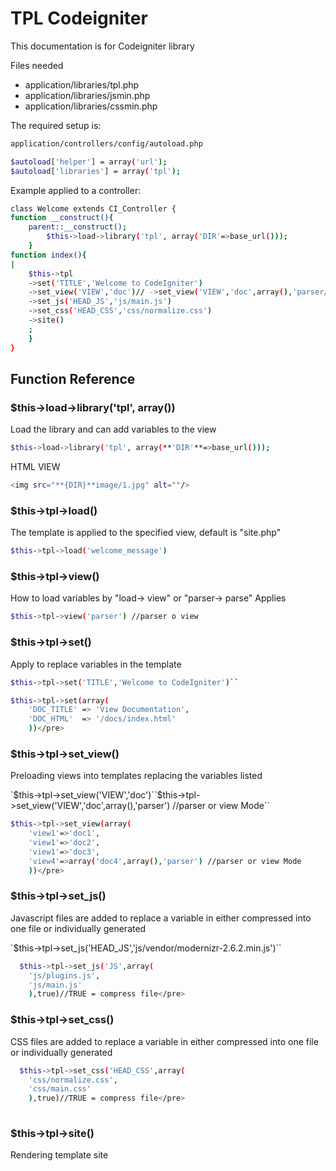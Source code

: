 # TPL Codeigniter

This documentation is for Codeigniter library

Files needed

*   application/libraries/tpl.php
*   application/libraries/jsmin.php
*   application/libraries/cssmin.php

The required setup is:

```sh
application/controllers/config/autoload.php

$autoload['helper'] = array('url');
$autoload['libraries'] = array('tpl');
```

Example applied to a controller:

```sh
class Welcome extends CI_Controller {
function __construct(){
	parent::__construct();
		$this->load->library('tpl', array('DIR'=>base_url()));
	}
function index(){
|
	$this->tpl
	->set('TITLE','Welcome to CodeIgniter')
	->set_view('VIEW','doc')// ->set_view('VIEW','doc',array(),'parser/view') #Load view
	->set_js('HEAD_JS','js/main.js')
	->set_css('HEAD_CSS','css/normalize.css')
	->site()
	;
	}
}

```

## Function Reference

### $this->load->library('tpl', array())

Load the library and can add variables to the view

```sh
$this->load->library('tpl', array(**'DIR'**=>base_url()));
```

HTML VIEW

```sh
<img src="**{DIR}**image/1.jpg" alt=""/>
```

### $this->tpl->load()

The template is applied to the specified view, default is "site.php"

```sh
$this->tpl->load('welcome_message')
```

### $this->tpl->view()

How to load variables by "load-> view" or "parser-> parse" Applies

```sh
$this->tpl->view('parser') //parser o view
```

### $this->tpl->set()

Apply to replace variables in the template

```sh
$this->tpl->set('TITLE','Welcome to CodeIgniter')``
```

```sh
$this->tpl->set(array(
	'DOC_TITLE'	=> 'View Documentation',
	'DOC_HTML'	=> '/docs/index.html'
	))</pre>
```

### $this->tpl->set_view()

Preloading views into templates replacing the variables listed

`$this->tpl->set_view('VIEW','doc')``$this->tpl->set_view('VIEW','doc',array(),'parser') //parser or view Mode``

```sh
$this->tpl->set_view(array(
	'view1'=>'doc1',
	'view1'=>'doc2',
	'view1'=>'doc3',
	'view4'=>array('doc4',array(),'parser') //parser or view Mode
	))</pre>
```

### $this->tpl->set_js()

Javascript files are added to replace a variable in either compressed into one file or individually generated

`$this->tpl->set_js('HEAD_JS','js/vendor/modernizr-2.6.2.min.js')``

```sh
  $this->tpl->set_js('JS',array(
  	'js/plugins.js',
  	'js/main.js'
  	),true)//TRUE = compress file</pre>
```

### $this->tpl->set_css()

CSS files are added to replace a variable in either compressed into one file or individually generated

```sh
  $this->tpl->set_css('HEAD_CSS',array(
  	'css/normalize.css',
  	'css/main.css'
  	),true)//TRUE = compress file</pre>
  
```

### $this->tpl->site()

Rendering template site
